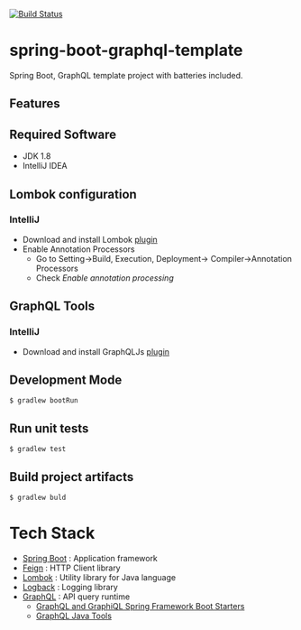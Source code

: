 [![Build Status](https://travis-ci.org/ctco-dev/spring-boot-graphql-template.svg?branch=master)](https://travis-ci.org/ctco-dev/spring-boot-graphql-template)
# spring-boot-graphql-template

Spring Boot, GraphQL template project with batteries included.

## Features


## Required Software
- JDK 1.8
- IntelliJ IDEA

## Lombok configuration

### IntelliJ 

- Download and install Lombok [plugin](https://plugins.jetbrains.com/plugin/6317-lombok-plugin)
- Enable Annotation Processors
  -  Go to Setting->Build, Execution, Deployment-> Compiler->Annotation Processors
  -  Check _Enable annotation processing_
  
## GraphQL Tools
  
### IntelliJ

- Download and install GraphQLJs [plugin](https://plugins.jetbrains.com/plugin/8097-js-graphql)

## Development Mode

`$ gradlew bootRun`

## Run unit tests

`$ gradlew test`

## Build project artifacts

`$ gradlew buld`

# Tech Stack
- [Spring Boot](https://projects.spring.io/spring-boot/) : Application framework
- [Feign](https://github.com/OpenFeign/feign) : HTTP Client library
- [Lombok](https://projectlombok.org/features/index.html) : Utility library for Java language
- [Logback](http://logback.qos.ch/) : Logging library
- [GraphQL](http://graphql.org/learn/) : API query runtime
  - [GraphQL and GraphiQL Spring Framework Boot Starters](https://github.com/graphql-java/graphql-spring-boot)
  - [GraphQL Java Tools](https://github.com/graphql-java/graphql-java-tools)
